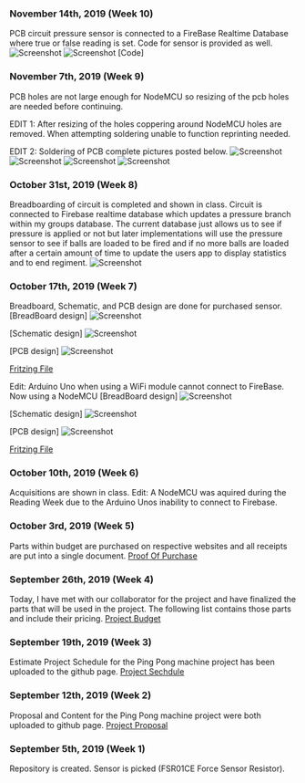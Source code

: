 ### November 14th, 2019 (Week 10)
PCB circuit pressure sensor is connected to a FireBase Realtime Database where true or false reading is set. Code for sensor is provided as well.
![Screenshot](Images/Firebase_NoPressure.PNG)
![Screenshot](Images/Firebase_Pressure.PNG)
[Code]

### November 7th, 2019 (Week 9)
PCB holes are not large enough for NodeMCU so resizing of the pcb holes are needed before continuing.

EDIT 1: After resizing of the holes coppering around NodeMCU holes are removed. When attempting soldering unable to function reprinting needed.

EDIT 2: Soldering of PCB complete pictures posted below.
![Screenshot](Images/PCB1.jpg)
![Screenshot](Images/PCB2.jpg)
![Screenshot](Images/PCB3.jpg)
![Screenshot](Images/PCB4.jpg)

### October 31st, 2019 (Week 8)
Breadboarding of circuit is completed and shown in class. Circuit is connected to Firebase realtime database which updates a pressure branch within my groups database. The current database just allows us to see if pressure is applied or not but later implementations will use the pressure sensor to see if balls are loaded to be fired and if no more balls are loaded after a certain amount of time to update the users app to display statistics and to end regiment.
![Screenshot](Images/AbshirMohamud_PressureSensor.png)


### October 17th, 2019 (Week 7)
Breadboard, Schematic, and PCB design are done for purchased sensor. 
[BreadBoard design]
![Screenshot](Images/HardwareScheme_bb.png)

[Schematic design]
![Screenshot](Images/HardwareScheme_schem.png)

[PCB design]
![Screenshot](Images/HardwareScheme_pcb.png)

[Fritzing File](https://github.com/Abshir-Mohamud/BallSensor/blob/master/Documents/PressureSensorPCB_AbshirMohamud.fzz)

Edit: Arduino Uno when using a WiFi module cannot connect to FireBase. Now using a NodeMCU
[BreadBoard design]
![Screenshot](Images/AbshirMohamud_PressureSensorV1_bb.png)

[Schematic design]
![Screenshot](Images/AbshirMohamud_PressureSensorV1_schem.png)

[PCB design]
![Screenshot](Images/AbshirMohamud_PressureSensorV1_pcb.png)

[Fritzing File](https://github.com/Abshir-Mohamud/BallSensor/blob/master/Documents/AbshirMohamud_PressureSensorV1.fzz)

### October 10th, 2019 (Week 6)
Acquisitions are shown in class.
Edit: A NodeMCU was aquired during the Reading Week due to the Arduino Unos inability to connect to Firebase.

### October 3rd, 2019 (Week 5)
Parts within budget are purchased on respective websites and all receipts are put into a single document.
[Proof Of Purchase](https://github.com/Abshir-Mohamud/BallSensor/blob/master/Documents/ProofOfPurchaseAbshirMohamud.pdf)

### September 26th, 2019 (Week 4)
Today, I have met with our collaborator for the project and have finalized the parts that will be used in the project. The following list contains those parts and include their pricing.
[Project Budget](https://github.com/Abshir-Mohamud/BallSensor/blob/master/Documents/BudgetAbshirMohamud.pdf)

### September 19th, 2019 (Week 3)
Estimate Project Schedule for the Ping Pong machine project has been uploaded to the github page.
[Project Sechdule](https://github.com/Abshir-Mohamud/BallSensor/blob/master/Documents/ProjectScheduleAbshirMohamud.pdf)

### September 12th, 2019 (Week 2)
Proposal and Content for the Ping Pong machine project were both uploaded to github page.
[Project Proposal](https://github.com/Abshir-Mohamud/BallSensor/blob/master/Documents/ProjecttProposalAbshirMohamud.pdf)

### September 5th, 2019 (Week 1)
Repository is created. Sensor is picked (FSR01CE Force Sensor Resistor).


